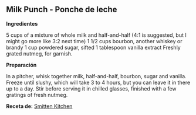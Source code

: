 ## Milk Punch - Ponche de leche

**Ingredientes**

5 cups of a mixture of whole milk and half-and-half (4:1 is suggested, but I might go more like 3:2 next time)
1 1/2 cups bourbon, another whiskey or brandy
1 cup powdered sugar, sifted
1 tablespoon vanilla extract
Freshly grated nutmeg, for garnish.

**Preparación**

In a pitcher, whisk together milk, half-and-half, bourbon, sugar and vanilla. Freeze until slushy, which will take 3 to 4 hours, but you can leave it in there up to a day. Stir before serving it in chilled glasses, finished with a few gratings of fresh nutmeg.

**Receta de:** [Smitten Kitchen](http://smittenkitchen.com/blog/2010/12/milk-punch)
